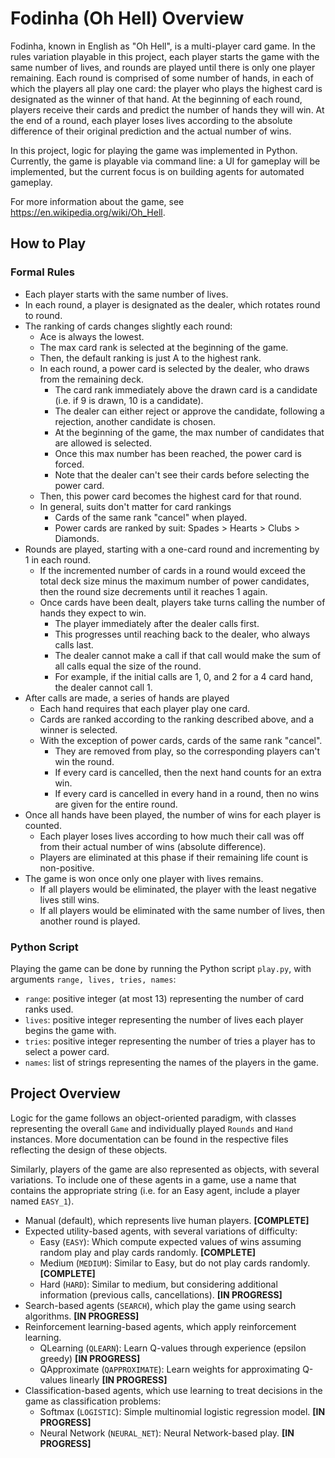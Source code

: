 # Fodinha (Oh Hell) Overview

Fodinha, known in English as "Oh Hell", is a multi-player card game. In the rules variation playable in this project, each player starts the game with the same number of lives, and rounds are played until there is only one player remaining. Each round is comprised of some number of hands, in each of which the players all play one card: the player who plays the highest card is designated as the winner of that hand. At the beginning of each round, players receive their cards and predict the number of hands they will win. At the end of a round, each player loses lives according to the absolute difference of their original prediction and the actual number of wins.

In this project, logic for playing the game was implemented in Python. Currently, the game is playable via command line: a UI for gameplay will be implemented, but the current focus is on building agents for automated gameplay.

For more information about the game, see https://en.wikipedia.org/wiki/Oh_Hell.

## How to Play

### Formal Rules

 * Each player starts with the same number of lives.
 * In each round, a player is designated as the dealer, which rotates round to round.
 * The ranking of cards changes slightly each round:
   * Ace is always the lowest.
   * The max card rank is selected at the beginning of the game.
   * Then, the default ranking is just A to the highest rank.
   * In each round, a power card is selected by the dealer, who draws from the remaining deck.
     * The card rank immediately above the drawn card is a candidate (i.e. if 9 is drawn, 10 is a candidate).
     * The dealer can either reject or approve the candidate, following a rejection, another candidate is chosen.
     * At the beginning of the game, the max number of candidates that are allowed is selected.
     * Once this max number has been reached, the power card is forced.
     * Note that the dealer can't see their cards before selecting the power card.
   * Then, this power card becomes the highest card for that round.
   * In general, suits don't matter for card rankings
     * Cards of the same rank "cancel" when played.
     * Power cards are ranked by suit: Spades > Hearts > Clubs > Diamonds.
 * Rounds are played, starting with a one-card round and incrementing by 1 in each round.
   * If the incremented number of cards in a round would exceed the total deck size minus the maximum number of power candidates, then the round size decrements until it reaches 1 again.
   * Once cards have been dealt, players take turns calling the number of hands they expect to win.
     * The player immediately after the dealer calls first.
     * This progresses until reaching back to the dealer, who always calls last.
     * The dealer cannot make a call if that call would make the sum of all calls equal the size of the round.
     * For example, if the initial calls are 1, 0, and 2 for a 4 card hand, the dealer cannot call 1.
 * After calls are made, a series of hands are played
   * Each hand requires that each player play one card.
   * Cards are ranked according to the ranking described above, and a winner is selected.
   * With the exception of power cards, cards of the same rank "cancel".
     * They are removed from play, so the corresponding players can't win the round.
     * If every card is cancelled, then the next hand counts for an extra win.
     * If every card is cancelled in every hand in a round, then no wins are given for the entire round.
 * Once all hands have been played, the number of wins for each player is counted.
   * Each player loses lives according to how much their call was off from their actual number of wins (absolute difference).
   * Players are eliminated at this phase if their remaining life count is non-positive.
 * The game is won once only one player with lives remains.
   * If all players would be eliminated, the player with the least negative lives still wins.
   * If all players would be eliminated with the same number of lives, then another round is played.

### Python Script

Playing the game can be done by running the Python script ```play.py```, with arguments ```range, lives, tries, names```:

 * ```range```: positive integer (at most 13) representing the number of card ranks used.
 * ```lives```: positive integer representing the number of lives each player begins the game with.
 * ```tries```: positive integer representing the number of tries a player has to select a power card.
 * ```names```: list of strings representing the names of the players in the game.

## Project Overview

Logic for the game follows an object-oriented paradigm, with classes representing the overall ```Game``` and individually played ```Rounds``` and ```Hand``` instances. More documentation can be found in the respective files reflecting the design of these objects.

Similarly, players of the game are also represented as objects, with several variations. To include one of these agents in a game, use a name that contains the appropriate string (i.e. for an Easy agent, include a player named ```EASY_1```).

 * Manual (default), which represents live human players. **[COMPLETE]**
 * Expected utility-based agents, with several variations of difficulty:
   * Easy (```EASY```): Which compute expected values of wins assuming random play and play cards randomly. **[COMPLETE]**
   * Medium (```MEDIUM```): Similar to Easy, but do not play cards randomly. **[COMPLETE]**
   * Hard (```HARD```): Similar to medium, but considering additional information (previous calls, cancellations). **[IN PROGRESS]**
 * Search-based agents (```SEARCH```), which play the game using search algorithms. **[IN PROGRESS]**
 * Reinforcement learning-based agents, which apply reinforcement learning.
   * QLearning (```QLEARN```): Learn Q-values through experience (epsilon greedy) **[IN PROGRESS]**
   * QApproximate (```QAPPROXIMATE```): Learn weights for approximating Q-values linearly **[IN PROGRESS]**
 * Classification-based agents, which use learning to treat decisions in the game as classification problems:
   * Softmax (```LOGISTIC```): Simple multinomial logistic regression model. **[IN PROGRESS]**
   * Neural Network (```NEURAL_NET```): Neural Network-based play. **[IN PROGRESS]**
